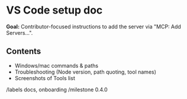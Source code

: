 # VS Code setup doc

**Goal:** Contributor-focused instructions to add the server via "MCP: Add Servers…".

## Contents

- Windows/mac commands & paths
- Troubleshooting (Node version, path quoting, tool names)
- Screenshots of Tools list

/labels docs, onboarding
/milestone 0.4.0
